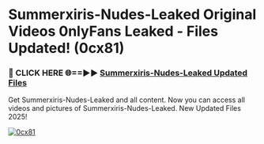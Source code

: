 # Summerxiris-Nudes-Leaked Original Videos 0nlyFans Leaked - Files Updated! (0cx81)

<h3>🔴 CLICK HERE 🌐==►► <a href="https://tinyurl.com/yrmya6cz" rel="nofollow">Summerxiris-Nudes-Leaked Updated Files</a></h3>

Get Summerxiris-Nudes-Leaked and all content. Now you can access all videos and pictures of Summerxiris-Nudes-Leaked. New Updated Files 2025!

[![0cx81](https://i.imgur.com/FMdXYCs.gif)](https://tinyurl.com/yrmya6cz)
